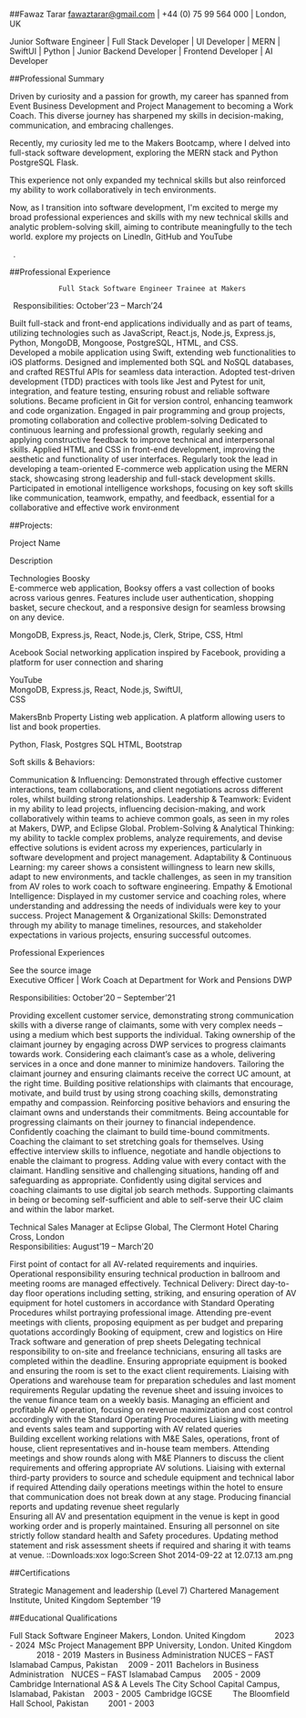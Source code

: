 ##Fawaz Tarar 
fawaztarar@gmail.com | +44 (0) 75 99 564 000 |  London, UK 
 
 
 
 
Junior Software Engineer | Full Stack Developer | UI Developer | MERN | SwiftUI | Python | Junior 		Backend Developer | Frontend Developer | AI Developer  
                   
                                             
 
  
##Professional Summary  
 
Driven by curiosity and a passion for growth, my career has spanned from Event Business Development and Project Management to becoming a Work Coach. This diverse journey has sharpened my skills in decision-making, communication, and embracing challenges. 
 
Recently, my curiosity led me to the Makers Bootcamp, where I delved into full-stack software development, exploring the MERN stack and Python PostgreSQL Flask.  
 
This experience not only expanded my technical skills but also reinforced my ability to work collaboratively in tech environments. 
 
Now, as I transition into software development, I'm excited to merge my broad professional experiences and skills with my new technical skills and analytic problem-solving skill, aiming to contribute meaningfully to the tech world. 
explore my projects on LinedIn, GitHub and YouTube   
 
  
.  
 
##Professional Experience 
 
 
 		      	Full Stack Software Engineer Trainee at Makers 
  
 Responsibilities: 							October’23 – March’24 
 
 
Built full-stack and front-end applications individually and as part of teams, utilizing technologies such as JavaScript, React.js, Node.js, Express.js, Python, MongoDB, Mongoose, PostgreSQL, HTML, and CSS.  
Developed a mobile application using Swift, extending web functionalities to iOS platforms. 
Designed and implemented both SQL and NoSQL databases, and crafted RESTful APIs for seamless data interaction. 
Adopted test-driven development (TDD) practices with tools like Jest and Pytest for unit, integration, and feature testing, ensuring robust and reliable software solutions. 
Became proficient in Git for version control, enhancing teamwork and code organization. 
Engaged in pair programming and group projects, promoting collaboration and collective problem-solving 
Dedicated to continuous learning and professional growth, regularly seeking and applying constructive feedback to improve technical and interpersonal skills. 
Applied HTML and CSS in front-end development, improving the aesthetic and functionality of user interfaces. 
Regularly took the lead in developing a team-oriented E-commerce web application using the MERN stack, showcasing strong leadership and full-stack development skills. 
Participated in emotional intelligence workshops, focusing on key soft skills like communication, teamwork, empathy, and feedback, essential for a collaborative and effective work environment 
 
 
##Projects: 
 
 
 
 
 
Project Name 
 
 
Description 
 
 
Technologies 
Boosky  
E-commerce web application, Booksy offers a vast collection of books across various genres. Features include user authentication, shopping basket, secure checkout, and a responsive design for seamless browsing on any device.       
                   
      
MongoDB, Express.js, React, Node.js, Clerk, Stripe, CSS, Html    
 
Acebook 
Social networking application inspired by Facebook, providing a platform for user connection and sharing 
 
YouTube  
MongoDB, Express.js, React, Node.js, SwiftUI,  
CSS  
 
MakersBnb 
Property Listing web application. A platform allowing users to list and book properties. 
 
Python, Flask, Postgres SQL HTML, Bootstrap      
 
 
 
 
 
 
Soft skills & Behaviors: 
 
Communication & Influencing: Demonstrated through effective customer interactions, team collaborations, and client negotiations across different roles, whilst building strong relationships. 
Leadership & Teamwork: Evident in my ability to lead projects, influencing decision-making, and work collaboratively within teams to achieve common goals, as seen in my roles at Makers, DWP, and Eclipse Global. 
Problem-Solving & Analytical Thinking: my ability to tackle complex problems, analyze requirements, and devise effective solutions is evident across my experiences, particularly in software development and project management. 
Adaptability & Continuous Learning: my career shows a consistent willingness to learn new skills, adapt to new environments, and tackle challenges, as seen in my transition from AV roles to work coach to software engineering. 
Empathy & Emotional Intelligence: Displayed in my customer service and coaching roles, where understanding and addressing the needs of individuals were key to your success. 
Project Management & Organizational Skills: Demonstrated through my ability to manage timelines, resources, and stakeholder expectations in various projects, ensuring successful outcomes. 
 
 
 
 
 
Professional Experiences 
 
 
 
See the source image                     
Executive Officer | Work Coach at Department for Work and Pensions DWP 
 
Responsibilities:                                                                         October’20 – September’21 
 
 
Providing excellent customer service, demonstrating strong communication skills with a diverse range of claimants, some with very complex needs – using a medium which best supports the individual. 
Taking ownership of the claimant journey by engaging across DWP services to progress claimants towards work. 
Considering each claimant’s case as a whole, delivering services in a once and done manner to minimize handovers. 
Tailoring the claimant journey and ensuring claimants receive the correct UC amount, at the right time. 
Building positive relationships with claimants that encourage, motivate, and build trust by using strong coaching skills, demonstrating empathy and compassion. 
Reinforcing positive behaviors and ensuring the claimant owns and understands their commitments. 
Being accountable for progressing claimants on their journey to financial independence. 
Confidently coaching the claimant to build time-bound commitments. 
Coaching the claimant to set stretching goals for themselves. 
Using effective interview skills to influence, negotiate and handle objections to enable the claimant to progress. 
Adding value with every contact with the claimant. 
Handling sensitive and challenging situations, handing off and safeguarding as appropriate. 
Confidently using digital services and coaching claimants to use digital job search methods. 
Supporting claimants in being or becoming self-sufficient and able to self-serve their UC claim and within the labor market. 
 
 
 
 
 
Technical Sales Manager at Eclipse Global, The Clermont Hotel Charing Cross, London                          	 
Responsibilities:     								August’19 – March’20 
                       
                  
 
First point of contact for all AV-related requirements and inquiries. 
Operational responsibility ensuring technical production in ballroom and meeting rooms are managed effectively. 
Technical Delivery: Direct day-to-day floor operations including setting, striking, and ensuring operation of AV equipment for hotel customers in accordance with Standard Operating Procedures whilst portraying professional image. 
Attending pre-event meetings with clients, proposing equipment as per budget and preparing quotations accordingly 
Booking of equipment, crew and logistics on Hire Track software and generation of prep sheets 
Delegating technical responsibility to on-site and freelance technicians, ensuring all tasks are completed within the deadline. 
Ensuring appropriate equipment is booked and ensuring the room is set to the exact client requirements. 
Liaising with Operations and warehouse team for preparation schedules and last moment requirements 
Regular updating the revenue sheet and issuing invoices to the venue finance team on a weekly basis. 
Managing an efficient and profitable AV operation, focusing on revenue maximization and cost control accordingly with the Standard Operating Procedures 
Liaising with meeting and events sales team and supporting with AV related queries  
Building excellent working relations with M&E Sales, operations, front of house, client representatives and in-house team members. 
Attending meetings and show rounds along with M&E Planners to discuss the client requirements and offering appropriate AV solutions. 
Liaising with external third-party providers to source and schedule equipment and technical labor if required 
Attending daily operations meetings within the hotel to ensure that communication does not break down at any stage. 
Producing financial reports and updating revenue sheet regularly  
Ensuring all AV and presentation equipment in the venue is kept in good working order and is properly maintained. 
Ensuring all personnel on site strictly follow standard health and Safety procedures. 
Updating method statement and risk assessment sheets if required and sharing it with teams at venue. 
::Downloads:xox logo:Screen Shot 2014-09-22 at 12.07.13 am.png 
 
 
 
 
 
 
 
 
 
 
 
 
 
 
 
 
 
##Certifications 
 
 
 
 
Strategic Management and leadership (Level 7) 
  	          Chartered Management Institute, United Kingdom 	                September ‘19 
 
 
 
 
##Educational Qualifications 
 
 
Full Stack Software Engineer 		Makers, London. United Kingdom	                     2023 - 2024  
MSc Project Management 		BPP University, London. United Kingdom	                   2018 - 2019  
Masters in Business Administration 	NUCES – FAST Islamabad Campus, Pakistan		       2009 - 2011  
Bachelors in Business Administration      NUCES – FAST Islamabad Campus 			        2005 - 2009  
Cambridge International AS & A Levels The City School Capital Campus, Islamabad, Pakistan	      2003 - 2005  
Cambridge IGCSE		               The Bloomfield Hall School, Pakistan		    	       2001 - 2003  
 
 
